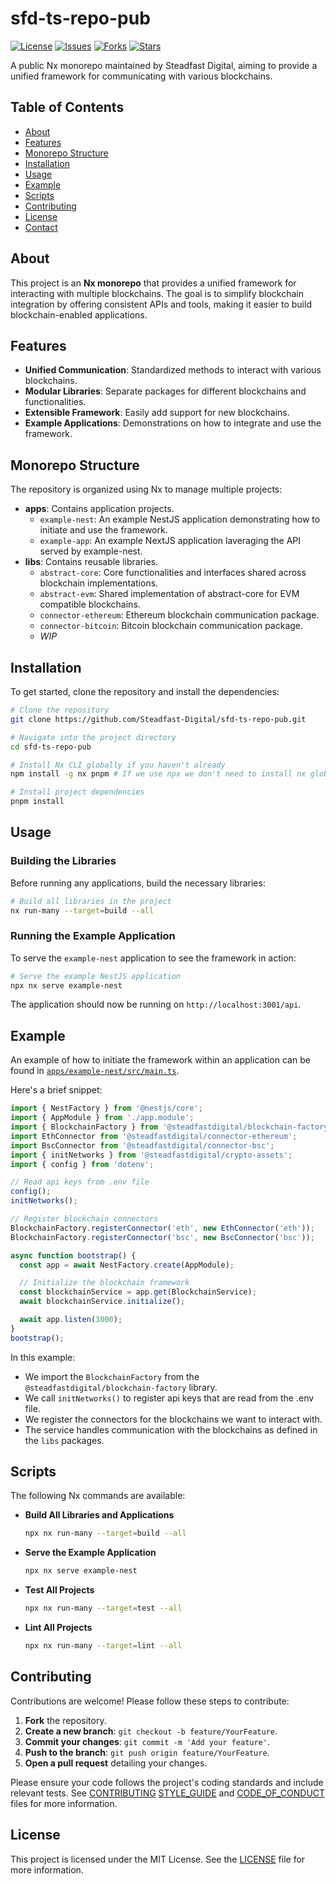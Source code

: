 # sfd-ts-repo-pub

[![License](https://img.shields.io/github/license/Steadfast-Digital/sfd-ts-repo-pub)](LICENSE)
[![Issues](https://img.shields.io/github/issues/Steadfast-Digital/sfd-ts-repo-pub)](https://github.com/Steadfast-Digital/sfd-ts-repo-pub/issues)
[![Forks](https://img.shields.io/github/forks/Steadfast-Digital/sfd-ts-repo-pub)](https://github.com/Steadfast-Digital/sfd-ts-repo-pub/network/members)
[![Stars](https://img.shields.io/github/stars/Steadfast-Digital/sfd-ts-repo-pub)](https://github.com/Steadfast-Digital/sfd-ts-repo-pub/stargazers)

A public Nx monorepo maintained by Steadfast Digital, aiming to provide a unified framework for communicating with various blockchains.

## Table of Contents

- [About](#about)
- [Features](#features)
- [Monorepo Structure](#monorepo-structure)
- [Installation](#installation)
- [Usage](#usage)
- [Example](#example)
- [Scripts](#scripts)
- [Contributing](#contributing)
- [License](#license)
- [Contact](#contact)

## About

This project is an **Nx monorepo** that provides a unified framework for interacting with multiple blockchains. The goal is to simplify blockchain integration by offering consistent APIs and tools, making it easier to build blockchain-enabled applications.

## Features

- **Unified Communication**: Standardized methods to interact with various blockchains.
- **Modular Libraries**: Separate packages for different blockchains and functionalities.
- **Extensible Framework**: Easily add support for new blockchains.
- **Example Applications**: Demonstrations on how to integrate and use the framework.

## Monorepo Structure

The repository is organized using Nx to manage multiple projects:

- **apps**: Contains application projects.
  - `example-nest`: An example NestJS application demonstrating how to initiate and use the framework.
  - `example-app`: An example NextJS application laveraging the API served by example-nest.
- **libs**: Contains reusable libraries.
  - `abstract-core`: Core functionalities and interfaces shared across blockchain implementations.
  - `abstract-evm`: Shared implementation of abstract-core for EVM compatible blockchains.
  - `connector-ethereum`: Ethereum blockchain communication package.
  - `connector-bitcoin`: Bitcoin blockchain communication package.
  - *WIP*

## Installation

To get started, clone the repository and install the dependencies:

```bash
# Clone the repository
git clone https://github.com/Steadfast-Digital/sfd-ts-repo-pub.git

# Navigate into the project directory
cd sfd-ts-repo-pub

# Install Nx CLI globally if you haven't already
npm install -g nx pnpm # If we use npx we don't need to install nx globaly

# Install project dependencies
pnpm install
```

## Usage

### Building the Libraries

Before running any applications, build the necessary libraries:

```bash
# Build all libraries in the project
nx run-many --target=build --all
```

### Running the Example Application

To serve the `example-nest` application to see the framework in action:

```bash
# Serve the example NestJS application
npx nx serve example-nest
```

The application should now be running on `http://localhost:3001/api`.

## Example

An example of how to initiate the framework within an application can be found in [`apps/example-nest/src/main.ts`](https://github.com/Steadfast-Digital/sfd-ts-repo-pub/blob/master/apps/example-nest/src/main.ts).

Here's a brief snippet:

```typescript
import { NestFactory } from '@nestjs/core';
import { AppModule } from './app.module';
import { BlockchainFactory } from '@steadfastdigital/blockchain-factory';
import EthConnector from '@steadfastdigital/connector-ethereum';
import BscConnector from '@steadfastdigital/connector-bsc';
import { initNetworks } from '@steadfastdigital/crypto-assets';
import { config } from 'dotenv';

// Read api keys from .env file
config();
initNetworks();

// Register blockchain connectors
BlockchainFactory.registerConnector('eth', new EthConnector('eth'));
BlockchainFactory.registerConnector('bsc', new BscConnector('bsc'));

async function bootstrap() {
  const app = await NestFactory.create(AppModule);

  // Initialize the blockchain framework
  const blockchainService = app.get(BlockchainService);
  await blockchainService.initialize();

  await app.listen(3000);
}
bootstrap();
```

In this example:

- We import the `BlockchainFactory` from the `@steadfastdigital/blockchain-factory` library.
- We call `initNetworks()` to register api keys that are read from the .env file.
- We register the connectors for the blockchains we want to interact with.
- The service handles communication with the blockchains as defined in the `libs` packages.

## Scripts

The following Nx commands are available:

- **Build All Libraries and Applications**

  ```bash
  npx nx run-many --target=build --all
  ```

- **Serve the Example Application**

  ```bash
  npx nx serve example-nest
  ```

- **Test All Projects**

  ```bash
  npx nx run-many --target=test --all
  ```

- **Lint All Projects**

  ```bash
  npx nx run-many --target=lint --all
  ```

## Contributing

Contributions are welcome! Please follow these steps to contribute:

1. **Fork** the repository.
2. **Create a new branch**: `git checkout -b feature/YourFeature`.
3. **Commit your changes**: `git commit -m 'Add your feature'`.
4. **Push to the branch**: `git push origin feature/YourFeature`.
5. **Open a pull request** detailing your changes.

Please ensure your code follows the project's coding standards and include relevant tests.
See [CONTRIBUTING](CONTRIBUTING) [STYLE_GUIDE](STYLE_GUIDE) and [CODE_OF_CONDUCT](CODE_OF_CONDUCT) files for more information.

## License

This project is licensed under the MIT License. See the [LICENSE](LICENSE) file for more information.

